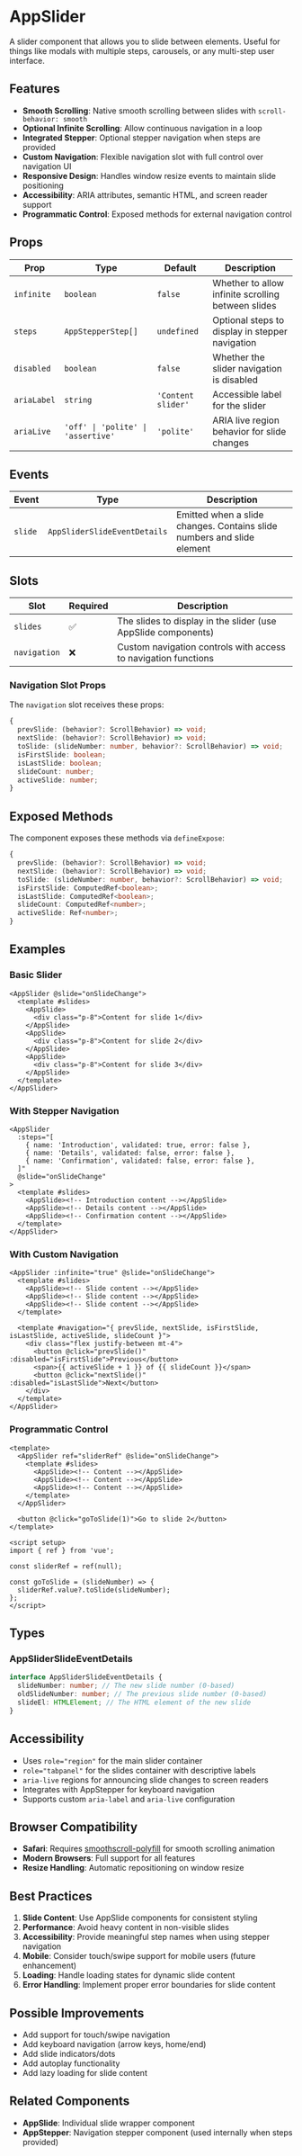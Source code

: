 # AppSlider

A slider component that allows you to slide between elements. Useful for things like modals with multiple steps, carousels, or any multi-step user interface.

## Features

- **Smooth Scrolling**: Native smooth scrolling between slides with `scroll-behavior: smooth`
- **Optional Infinite Scrolling**: Allow continuous navigation in a loop
- **Integrated Stepper**: Optional stepper navigation when steps are provided
- **Custom Navigation**: Flexible navigation slot with full control over navigation UI
- **Responsive Design**: Handles window resize events to maintain slide positioning
- **Accessibility**: ARIA attributes, semantic HTML, and screen reader support
- **Programmatic Control**: Exposed methods for external navigation control

## Props

| Prop        | Type                               | Default            | Description                                        |
| ----------- | ---------------------------------- | ------------------ | -------------------------------------------------- |
| `infinite`  | `boolean`                          | `false`            | Whether to allow infinite scrolling between slides |
| `steps`     | `AppStepperStep[]`                 | `undefined`        | Optional steps to display in stepper navigation    |
| `disabled`  | `boolean`                          | `false`            | Whether the slider navigation is disabled          |
| `ariaLabel` | `string`                           | `'Content slider'` | Accessible label for the slider                    |
| `ariaLive`  | `'off' \| 'polite' \| 'assertive'` | `'polite'`         | ARIA live region behavior for slide changes        |

## Events

| Event   | Type                         | Description                                                            |
| ------- | ---------------------------- | ---------------------------------------------------------------------- |
| `slide` | `AppSliderSlideEventDetails` | Emitted when a slide changes. Contains slide numbers and slide element |

## Slots

| Slot         | Required | Description                                                    |
| ------------ | -------- | -------------------------------------------------------------- |
| `slides`     | ✅       | The slides to display in the slider (use AppSlide components)  |
| `navigation` | ❌       | Custom navigation controls with access to navigation functions |

### Navigation Slot Props

The `navigation` slot receives these props:

```typescript
{
  prevSlide: (behavior?: ScrollBehavior) => void;
  nextSlide: (behavior?: ScrollBehavior) => void;
  toSlide: (slideNumber: number, behavior?: ScrollBehavior) => void;
  isFirstSlide: boolean;
  isLastSlide: boolean;
  slideCount: number;
  activeSlide: number;
}
```

## Exposed Methods

The component exposes these methods via `defineExpose`:

```typescript
{
  prevSlide: (behavior?: ScrollBehavior) => void;
  nextSlide: (behavior?: ScrollBehavior) => void;
  toSlide: (slideNumber: number, behavior?: ScrollBehavior) => void;
  isFirstSlide: ComputedRef<boolean>;
  isLastSlide: ComputedRef<boolean>;
  slideCount: ComputedRef<number>;
  activeSlide: Ref<number>;
}
```

## Examples

### Basic Slider

```vue
<AppSlider @slide="onSlideChange">
  <template #slides>
    <AppSlide>
      <div class="p-8">Content for slide 1</div>
    </AppSlide>
    <AppSlide>
      <div class="p-8">Content for slide 2</div>
    </AppSlide>
    <AppSlide>
      <div class="p-8">Content for slide 3</div>
    </AppSlide>
  </template>
</AppSlider>
```

### With Stepper Navigation

```vue
<AppSlider
  :steps="[
    { name: 'Introduction', validated: true, error: false },
    { name: 'Details', validated: false, error: false },
    { name: 'Confirmation', validated: false, error: false },
  ]"
  @slide="onSlideChange"
>
  <template #slides>
    <AppSlide><!-- Introduction content --></AppSlide>
    <AppSlide><!-- Details content --></AppSlide>
    <AppSlide><!-- Confirmation content --></AppSlide>
  </template>
</AppSlider>
```

### With Custom Navigation

```vue
<AppSlider :infinite="true" @slide="onSlideChange">
  <template #slides>
    <AppSlide><!-- Slide content --></AppSlide>
    <AppSlide><!-- Slide content --></AppSlide>
    <AppSlide><!-- Slide content --></AppSlide>
  </template>

  <template #navigation="{ prevSlide, nextSlide, isFirstSlide, isLastSlide, activeSlide, slideCount }">
    <div class="flex justify-between mt-4">
      <button @click="prevSlide()" :disabled="isFirstSlide">Previous</button>
      <span>{{ activeSlide + 1 }} of {{ slideCount }}</span>
      <button @click="nextSlide()" :disabled="isLastSlide">Next</button>
    </div>
  </template>
</AppSlider>
```

### Programmatic Control

```vue
<template>
  <AppSlider ref="sliderRef" @slide="onSlideChange">
    <template #slides>
      <AppSlide><!-- Content --></AppSlide>
      <AppSlide><!-- Content --></AppSlide>
      <AppSlide><!-- Content --></AppSlide>
    </template>
  </AppSlider>

  <button @click="goToSlide(1)">Go to slide 2</button>
</template>

<script setup>
import { ref } from 'vue';

const sliderRef = ref(null);

const goToSlide = (slideNumber) => {
  sliderRef.value?.toSlide(slideNumber);
};
</script>
```

## Types

### AppSliderSlideEventDetails

```typescript
interface AppSliderSlideEventDetails {
  slideNumber: number; // The new slide number (0-based)
  oldSlideNumber: number; // The previous slide number (0-based)
  slideEl: HTMLElement; // The HTML element of the new slide
}
```

## Accessibility

- Uses `role="region"` for the main slider container
- `role="tabpanel"` for the slides container with descriptive labels
- `aria-live` regions for announcing slide changes to screen readers
- Integrates with AppStepper for keyboard navigation
- Supports custom `aria-label` and `aria-live` configuration

## Browser Compatibility

- **Safari**: Requires [smoothscroll-polyfill](https://github.com/iamdustan/smoothscroll) for smooth scrolling animation
- **Modern Browsers**: Full support for all features
- **Resize Handling**: Automatic repositioning on window resize

## Best Practices

1. **Slide Content**: Use AppSlide components for consistent styling
2. **Performance**: Avoid heavy content in non-visible slides
3. **Accessibility**: Provide meaningful step names when using stepper navigation
4. **Mobile**: Consider touch/swipe support for mobile users (future enhancement)
5. **Loading**: Handle loading states for dynamic slide content
6. **Error Handling**: Implement proper error boundaries for slide content

## Possible Improvements

- Add support for touch/swipe navigation
- Add keyboard navigation (arrow keys, home/end)
- Add slide indicators/dots
- Add autoplay functionality
- Add lazy loading for slide content

## Related Components

- **AppSlide**: Individual slide wrapper component
- **AppStepper**: Navigation stepper component (used internally when steps provided)
